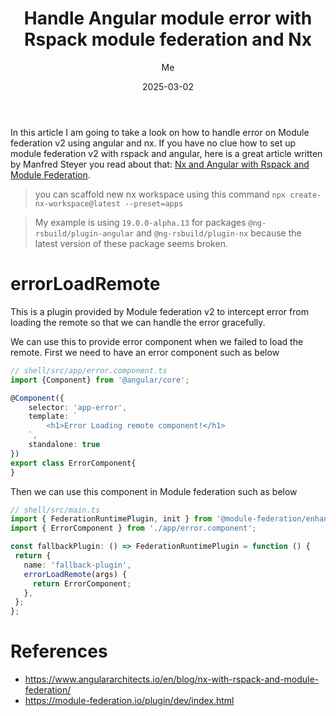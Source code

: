 ﻿---
title: 'Handle Angular module error with Rspack module federation and Nx'
date: "2025-03-02"
description: In this article I am going to take a look on how to handle error on Module federation v2 using angular and nx. 🚀
categories:
  - rspack
  - angular
  - module federation
  - nx
author: Me
published: true
featured: true
---
In this article I am going to take a look on how to handle error on Module federation v2 using angular and nx.
If you have no clue how to set up module federation v2 with rspack and angular, here is a great article written by Manfred Steyer you read about that: [Nx and Angular with Rspack and Module Federation](https://www.angulararchitects.io/en/blog/nx-with-rspack-and-module-federation/).
> you can scaffold new nx workspace using this command `npx create-nx-workspace@latest --preset=apps` 

> My example is using `19.0.0-alpha.13` for packages `@ng-rsbuild/plugin-angular` and `@ng-rsbuild/plugin-nx` because the latest version of these package seems broken.

# errorLoadRemote
This is a plugin provided by Module federation v2 to intercept error from loading the remote so that we can handle the error gracefully.

We can use this to provide error component when we failed to load the remote. First we need to have an error component such as below

```ts
// shell/src/app/error.component.ts
import {Component} from '@angular/core';

@Component({
    selector: 'app-error',
    template: `
        <h1>Error Loading remote component!</h1>
    `,
    standalone: true
})
export class ErrorComponent{
}
```
Then we can use this component in Module federation such as below

```ts
// shell/src/main.ts
import { FederationRuntimePlugin, init } from '@module-federation/enhanced/runtime';
import { ErrorComponent } from './app/error.component';

const fallbackPlugin: () => FederationRuntimePlugin = function () {
 return {
   name: 'fallback-plugin',
   errorLoadRemote(args) {
     return ErrorComponent;
   },
 };
};
```




# References
- https://www.angulararchitects.io/en/blog/nx-with-rspack-and-module-federation/
- https://module-federation.io/plugin/dev/index.html


